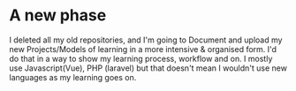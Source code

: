 # A new phase
 I deleted all my old repositories, and I'm going to Document and upload my new Projects/Models of learning in a more intensive & organised form.
 I'd do that in a way to show my learning process, workflow and on. I mostly use Javascript(Vue), PHP (laravel) but that doesn't mean I wouldn't use 
 new languages as my learning goes on.

 

